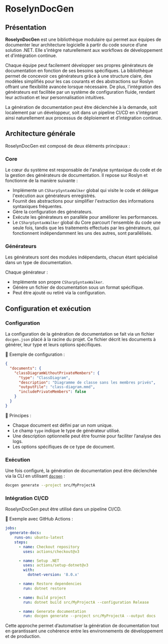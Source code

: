 # RoselynDocGen

## Présentation

**RoselynDocGen** est une bibliothèque modulaire qui permet aux équipes de documenter leur architecture logicielle à partir du code source d’une solution .NET. Elle s’intègre naturellement aux workflows de développement et d’intégration continue.

Chaque équipe peut facilement développer ses propres générateurs de documentation en fonction de ses besoins spécifiques. La bibliothèque permet de concevoir ces générateurs grâce à une structure claire, des modèles simplifiés pour les cas courants et des abstractions sur Roslyn offrant une flexibilité avancée lorsque nécessaire. De plus, l'intégration des générateurs est facilitée par un système de configuration fluide, rendant leur activation et leur personnalisation intuitives.

La génération de documentation peut être déclenchée à la demande, soit localement par un développeur, soit dans un pipeline CI/CD en s'intégrant ainsi naturellement aux processus de déploiement et d’intégration continue.

## Architecture générale

RoselynDocGen est composé de deux éléments principaux :

### Core

Le cœur du système est responsable de l'analyse syntaxique du code et de la gestion des générateurs de documentation. Il repose sur Roslyn et fonctionne de la manière suivante :

- Implémente un `CSharpSyntaxWalker` global qui visite le code et délègue l'exécution aux générateurs enregistrés.
- Fournit des abstractions pour simplifier l'extraction des informations syntaxiques fréquentes.
- Gère la configuration des générateurs.
- Exécute les générateurs en parallèle pour améliorer les performances.
- Le `CSharpSyntaxWalker` global du Core parcourt l'ensemble du code une seule fois, tandis que les traitements effectués par les générateurs, qui fonctionnent indépendamment les uns des autres, sont parallélisés.

### Générateurs

Les générateurs sont des modules indépendants, chacun étant spécialisé dans un type de documentation.

Chaque générateur :
- Implémente son propre `CSharpSyntaxWalker`.
- Génère un fichier de documentation sous un format spécifique.
- Peut être ajouté ou retiré via la configuration.

## Configuration et exécution

### Configuration

La configuration de la génération de documentation se fait via un fichier `docgen.json` placé à la racine du projet. Ce fichier décrit les documents à générer, leur type et leurs options spécifiques.

📌 Exemple de configuration :
```json
{
  "documents": {
    "classDiagramWithoutPrivateMembers": {
      "type": "ClassDiagram",
      "description": "Diagramme de classe sans les membres privés",
      "outputFile": "class-diagram.mmd",
      "includePrivateMembers": false
    }
  }
}
```

📌 Principes :
- Chaque document est défini par un nom unique.
- Le champ `type` indique le type de générateur utilisé.
- Une description optionnelle peut être fournie pour faciliter l’analyse des logs.
- Les options spécifiques de ce type de document.

### Exécution

Une fois configuré, la génération de documentation peut être déclenchée via la CLI en utilisant [`docgen`](docgen.md) :

```sh
docgen generate --project src/MyProjectA
```

### Intégration CI/CD

RoselynDocGen peut être utilisé dans un pipeline CI/CD.

📌 Exemple avec GitHub Actions :
```yaml
jobs:
  generate-docs:
    runs-on: ubuntu-latest
    steps:
      - name: Checkout repository
        uses: actions/checkout@v3

      - name: Setup .NET
        uses: actions/setup-dotnet@v3
        with:
          dotnet-version: '8.0.x'

      - name: Restore dependencies
        run: dotnet restore

      - name: Build project
        run: dotnet build src/MyProjectA --configuration Release

      - name: Generate documentation
        run: docgen generate --project src/MyProjectA --output docs
```

Cette approche permet d’automatiser la génération de documentation tout en garantissant une cohérence entre les environnements de développement et de production.